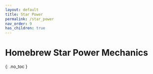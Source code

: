 ```yaml
---
layout: default
title: Star Power
permalink: /star_power
nav_order: 9
has_children: true
---
```


# Homebrew Star Power Mechanics
{: .no_toc }

